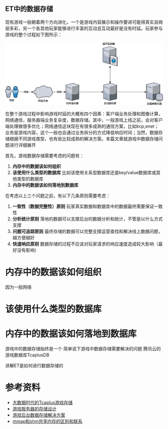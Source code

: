 ET中的数据存储
----------------------
现有游戏一般朝着两个方向进化，一个是游戏内容展示和操作要进可能得真实且绚丽多彩，另一个各其他玩家能够进行丰富的互动且互动最好是没有时延。玩家参与游戏的整个过程如下图所示：

![](GameTotal.png)

在整个游戏过程中影响游戏时延的大概有四个因素：客户端业务处理和图像计算，网络通信，服务器端业务复杂度，数据存储。其中，一般游戏上线之前，会对客户端处理做很多优化；网络通信这块现在有很多成熟的通信方案，比如kcp,enet；业务是游戏内容，这个一般也会通过业务拆分的方式降低响应时间；当然，数据存储根据不同游戏类型，也有些比较成熟的解决方案。本篇文章就游戏中数据存储问题进行详细展开

首先，游戏数据存储需要考虑的问题有：

1. **内存中的数据该如何组织**
2. **该使用什么类型的数据库** 比如该使用关系型数据库还是key/value数据库或其他类型的数据库
3. **内存中的数据该如何落地到数据库** 

在考虑以上三个问题之前，有以下几条原则需要考虑：

1. **一致性（数据完整性）原则** 玩家真实数据和数据库中的数据最终需要保证一致性
2. **分析统计原则** 落地的数据可以支撑后台的数据分析和统计，不管是以什么方式支撑
3. **问题可追踪原则** 最终存储的数据可以完整支撑运营查找和解决线上数据问题，越方便越好
4. **快速响应原则** 数据存储的过程不应该对玩家请求的响应速度造成较大影响（最好没有影响）

# 内存中的数据该如何组织

因为一般网络

# 该使用什么类型的数据库

# 内存中的数据该如何落地到数据库

游戏中的数据存储始终是一个
简单说下游戏中数据存储需要解决的问题
腾讯云的游戏数据库TcaplusDB

讲解ET是如何进行数据存储的

# 参考资料
* [大数据时代的Tcaplus游戏存储](https://gameinstitute.qq.com/community/detail/102646)
* [游戏服务器的存储设计](https://www.jianshu.com/p/9436ee08895f)
* [游戏后台数据存储解决方案](https://www.jianshu.com/p/e857b49fc82f)
* [mmap和shm共享内存的区别和联系](https://www.cnblogs.com/cthon/p/9063841.html)
